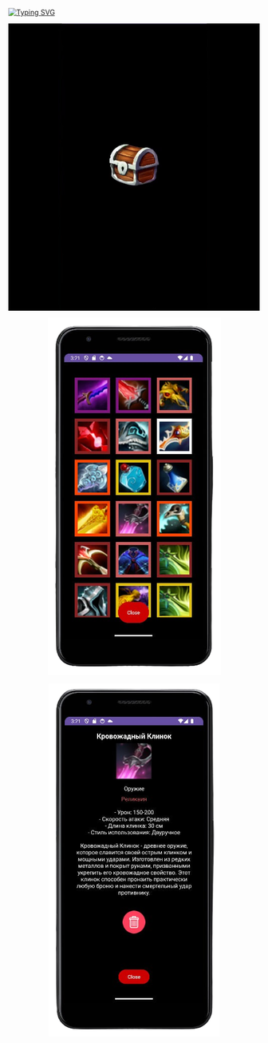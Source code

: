 [![Typing SVG](https://readme-typing-svg.demolab.com?font=Fira+Code&size=30&pause=1000&color=F7F7F7&background=000000&center=true&vCenter=true&random=false&width=1000&height=60&lines=AI+item+generation)](https://git.io/typing-svg)
<p align="center" style="background-color: black;">
    <img src="https://github.com/FacePunch1337/Chest/blob/main/open.gif"/>
</p>

<p align="center">
 <img src="https://github.com/FacePunch1337/Chest/blob/main/3.png">
</p>

<p align="center">
 <img src="https://github.com/FacePunch1337/Chest/blob/main/4.png">
</p>
